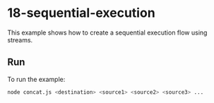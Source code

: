 # 18-sequential-execution

This example shows how to create a sequential execution flow using streams.

## Run

To run the example:

```bash
node concat.js <destination> <source1> <source2> <source3> ...
```
